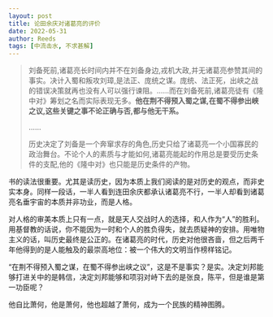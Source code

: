 ```yaml
---
layout: post
title: 论田余庆对诸葛亮的评价
date: 2022-05-31
author: Reeds
tags: [中流击水, 不求甚解]
---
```


>  刘备死前,诸葛亮长时间内并不在刘备身边,戎机大政,并无诸葛亮参赞其间的事实。决计入蜀和叛攻刘璋,是法正、庞统之谋。庞统、法正死，出峡之战的错误决策就再也没有人可以强行谏阻。……而在刘备死前,诸葛亮徒有《隆中对》筹划之名而实际表现无多。**他在荆不得预入蜀之谋,在蜀不得参出峡之议,这些关键之事不论正确与否,都与他无干系。**
>
> ……
>
> 历史决定了刘备是一个奔窜求存的角色,历史只给了诸葛亮一个小国寡民的政治舞台。不论个人的素质与才能如何,诸葛亮能起的作用总是要受历史条件的支配,他的《隆中对》也只能是历史条件的产物。

书的读法很重要。尤其是读历史，因为本质上我们阅读的是对历史的观点，而非史实本身。同样一段话，一半人看到连田余庆都承认诸葛亮不行，一半人却看到诸葛亮名垂宇宙的本质并非功业，而是人格。

对人格的审美本质上只有一点，就是天人交战时人的选择，和人作为“人”的胜利。用基督教的话说，你不能因为一时和个人的胜负得失，就去质疑神的安排。用唯物主义的话，叫历史最终是公正的。在诸葛亮的时代，历史对他很吝啬，但之后两千年他得到的是人能触及的最崇高地位：被一个伟大的文明当作榜样铭记。

“在荆不得预入蜀之谋，在蜀不得参出峡之议”，这是不是事实？是实。决定刘邦能够打进关中的是韩信，决定刘邦能够和项羽对峙下去的是张良，陈平，但是谁是第一功臣呢？

他自比萧何，他是萧何，他也超越了萧何，成为一个民族的精神图腾。